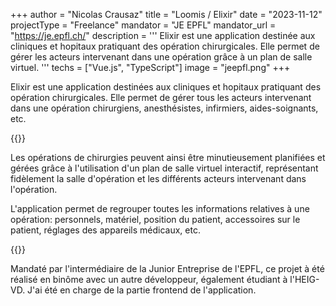 +++
author = "Nicolas Crausaz"
title = "Loomis / Elixir"
date = "2023-11-12"
projectType = "Freelance"
mandator = "JE EPFL"
mandator_url = "https://je.epfl.ch/"
description = '''
Elixir est une application destinée aux cliniques et hopitaux pratiquant des opération chirurgicales. Elle permet de gérer les acteurs intervenant dans une opération grâce à un plan de salle virtuel.
'''
techs = ["Vue.js", "TypeScript"]
image = "jeepfl.png"
+++

Elixir est une application destinées aux cliniques et hopitaux pratiquant des opération chirurgicales. Elle permet de gérer tous les acteurs intervenant dans une opération chirurgiens, anesthésistes, infirmiers, aides-soignants, etc.

{{<lnbreak>}}

Les opérations de chirurgies peuvent ainsi être minutieusement planifiées et gérées grâce à l'utilisation d'un plan de salle virtuel interactif, représentant fidèlement la salle d'opération et les différents acteurs intervenant dans l'opération.

L'application permet de regrouper toutes les informations relatives à une opération: personnels, matériel, position du patient, accessoires sur le patient, réglages des appareils médicaux, etc.

{{<lnbreak>}}

Mandaté par l'intermédiaire de la Junior Entreprise de l'EPFL, ce projet à été réalisé en binôme avec un autre développeur, également étudiant à l'HEIG-VD. J'ai été en charge de la partie frontend de l'application.